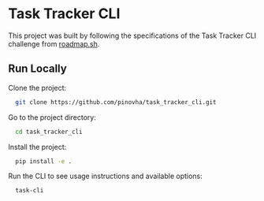 # Task Tracker CLI 
This project was built by following the specifications of the Task Tracker CLI challenge from [roadmap.sh](https://roadmap.sh/projects/task-tracker).
## Run Locally

Clone the project:

```bash
  git clone https://github.com/pinovha/task_tracker_cli.git
```

Go to the project directory:

```bash
  cd task_tracker_cli
```

Install the project:

```bash
  pip install -e .
```

Run the CLI to see usage instructions and available options:

```bash
  task-cli
```

